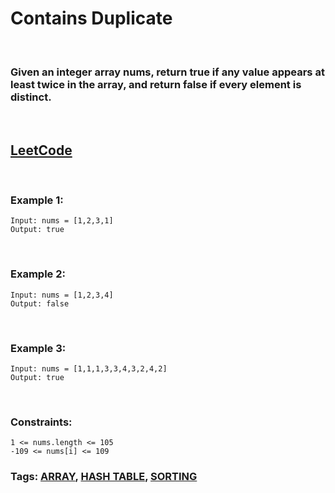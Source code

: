 # Contains Duplicate

<br>

### Given an integer array nums, return true if any value appears at least twice in the array, and return false if every element is distinct.

<br>

## [LeetCode](https://leetcode.com/problems/contains-duplicate/) 

<br>

### Example 1:
```
Input: nums = [1,2,3,1]
Output: true
```

<br>

### Example 2:
```
Input: nums = [1,2,3,4]
Output: false
```

<br>

### Example 3:
```
Input: nums = [1,1,1,3,3,4,3,2,4,2]
Output: true
```
 
<br>

### Constraints:
```
1 <= nums.length <= 105
-109 <= nums[i] <= 109
```

### Tags: [ARRAY](https://leetcode.com/tag/array/), [HASH TABLE](https://leetcode.com/tag/hash-table/), [SORTING](https://leetcode.com/tag/sorting/)

<br>
<br>
<br>
<br>
<br>

